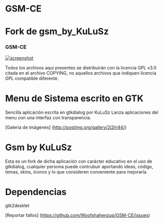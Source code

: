 GSM-CE
======

Fork de gsm_by_KuLuSz
=====================

### GSM-CE 
[![screenshot](http://s5.postimg.org/pw7yxieqv/gsm1.png)](http://s5.postimg.org/pw7yxieqv/gsm1.png)


Todos los archivos aqui presentes se distribuirán con la
licencia GPL v3.0 citada en el archivo COPYING, no aquellos
archivos que indiquen licencia GPL compatible diferente.

Menu de Sistema escrito en GTK
==============================
Sencilla aplicación escrita en gtkdialog por KuLuSz
Lanza aplicaciones del menu con una interfaz con 
transparencia.

[Galeria de imágenes] 
(http://postimg.org/gallery/2j2lri44/)

Gsm by KuLuSz
=============

Esta es un fork de dicha aplicación con carácter educativo en el 
uso de gtkdialog, cualquier persona puede contrubuir aportando ideas, código,
temas, skins, íconos y lo que consideren conveniente para mejorarla.

Dependencias
============
gtk2desklet

[Reportar fallos]
(https://github.com/Woofshahenzup/GSM-CE/issues)